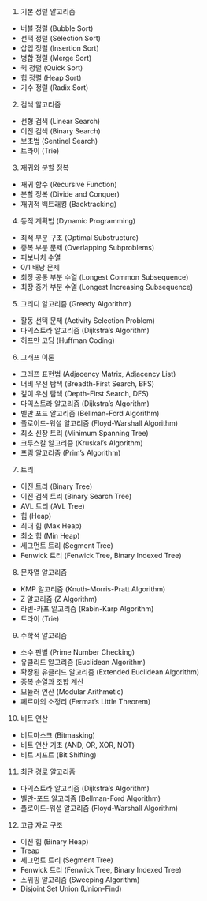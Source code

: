 
1. 기본 정렬 알고리즘
- 버블 정렬 (Bubble Sort)
- 선택 정렬 (Selection Sort)
- 삽입 정렬 (Insertion Sort)
- 병합 정렬 (Merge Sort)
- 퀵 정렬 (Quick Sort)
- 힙 정렬 (Heap Sort)
- 기수 정렬 (Radix Sort)

2. 검색 알고리즘
- 선형 검색 (Linear Search)
- 이진 검색 (Binary Search)
- 보초법 (Sentinel Search)
- 트라이 (Trie)

3. 재귀와 분할 정복
- 재귀 함수 (Recursive Function)
- 분할 정복 (Divide and Conquer)
- 재귀적 백트래킹 (Backtracking)

4. 동적 계획법 (Dynamic Programming)
- 최적 부분 구조 (Optimal Substructure)
- 중복 부분 문제 (Overlapping Subproblems)
- 피보나치 수열
- 0/1 배낭 문제
- 최장 공통 부분 수열 (Longest Common Subsequence)
- 최장 증가 부분 수열 (Longest Increasing Subsequence)

5. 그리디 알고리즘 (Greedy Algorithm)
- 활동 선택 문제 (Activity Selection Problem)
- 다익스트라 알고리즘 (Dijkstra’s Algorithm)
- 허프만 코딩 (Huffman Coding)

6. 그래프 이론
- 그래프 표현법 (Adjacency Matrix, Adjacency List)
- 너비 우선 탐색 (Breadth-First Search, BFS)
- 깊이 우선 탐색 (Depth-First Search, DFS)
- 다익스트라 알고리즘 (Dijkstra’s Algorithm)
- 벨만 포드 알고리즘 (Bellman-Ford Algorithm)
- 플로이드-워셜 알고리즘 (Floyd-Warshall Algorithm)
- 최소 신장 트리 (Minimum Spanning Tree)
- 크루스칼 알고리즘 (Kruskal’s Algorithm)
- 프림 알고리즘 (Prim’s Algorithm)

7. 트리
- 이진 트리 (Binary Tree)
- 이진 검색 트리 (Binary Search Tree)
- AVL 트리 (AVL Tree)
- 힙 (Heap)
- 최대 힙 (Max Heap)
- 최소 힙 (Min Heap)
- 세그먼트 트리 (Segment Tree)
- Fenwick 트리 (Fenwick Tree, Binary Indexed Tree)

8. 문자열 알고리즘
- KMP 알고리즘 (Knuth-Morris-Pratt Algorithm)
- Z 알고리즘 (Z Algorithm)
- 라빈-카프 알고리즘 (Rabin-Karp Algorithm)
- 트라이 (Trie)

9. 수학적 알고리즘
- 소수 판별 (Prime Number Checking)
- 유클리드 알고리즘 (Euclidean Algorithm)
- 확장된 유클리드 알고리즘 (Extended Euclidean Algorithm)
- 중복 순열과 조합 계산
- 모듈러 연산 (Modular Arithmetic)
- 페르마의 소정리 (Fermat’s Little Theorem)

10. 비트 연산
- 비트마스크 (Bitmasking)
- 비트 연산 기초 (AND, OR, XOR, NOT)
- 비트 시프트 (Bit Shifting)

11. 최단 경로 알고리즘
- 다익스트라 알고리즘 (Dijkstra’s Algorithm)
- 벨만-포드 알고리즘 (Bellman-Ford Algorithm)
- 플로이드-워셜 알고리즘 (Floyd-Warshall Algorithm)

12. 고급 자료 구조
- 이진 힙 (Binary Heap)
- Treap
- 세그먼트 트리 (Segment Tree)
- Fenwick 트리 (Fenwick Tree, Binary Indexed Tree)
- 스위핑 알고리즘 (Sweeping Algorithm)
- Disjoint Set Union (Union-Find)